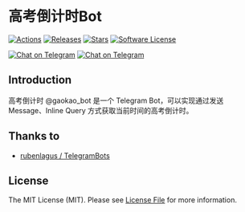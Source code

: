 # 高考倒计时Bot

[![Actions][ico-actions]][link-actions]
[![Releases][ico-releases]][link-releases]
[![Stars][ico-stars]][link-stars]
[![Software License][ico-license]](LICENSE)

[![Chat on Telegram][ico-telegram]][link-telegram]
[![Chat on Telegram][ico-telegram-channel]][link-telegram-channel]


## Introduction
高考倒计时 @gaokao_bot 是一个 Telegram Bot，可以实现通过发送 Message、Inline Query 方式获取当前时间的高考倒计时。

## Thanks to
- [rubenlagus / TelegramBots](https://github.com/rubenlagus/TelegramBots)

## License
The MIT License (MIT). Please see [License File](LICENSE) for more information.

[ico-actions]: https://github.com/HerbertGao/gaokao_bot/workflows/Java%20CI%20with%20Maven/badge.svg
[ico-telegram]: https://img.shields.io/badge/@gaokao__bot-2CA5E0.svg?style=flat-square&logo=telegram&label=Telegram
[ico-telegram-channel]: https://img.shields.io/badge/@GaokaoCountdown-2CA5E0.svg?style=flat-square&logo=telegram&label=Telegram
[ico-releases]: https://img.shields.io/github/release/HerbertGao/gaokao_bot
[ico-stars]: https://img.shields.io/github/stars/HerbertGao/gaokao_bot
[ico-license]: https://img.shields.io/github/license/HerbertGao/gaokao_bot

[link-actions]: https://github.com/HerbertGao/gaokao_bot/actions
[link-telegram]: https://t.me/gaokao_bot
[link-telegram-channel]: https://t.me/GaokaoCountdown
[link-releases]: https://github.com/HerbertGao/gaokao_bot/releases
[link-stars]: https://github.com/HerbertGao/gaokao_bot
[link-license]: https://opensource.org/licenses/MIT